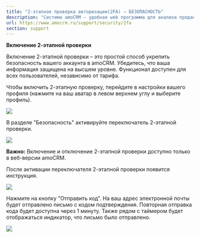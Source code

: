 ```yaml
---
title: "2-этапная проверка авторизации(2FA) — БЕЗОПАСНОСТЬ"
description: "Система amoCRM – удобная web программа для анализа продаж, доступная в режиме online из любой точки мира! Подробности узнавайте по указанным на сайте телефонам в Москве."
url: https://www.amocrm.ru/support/security/2fa
section: support
---
```


**Включение 2-этапной проверки**

Включение 2-этапной проверки – это простой способ укрепить безопасность вашего аккаунта в amoCRM. Убедитесь, что ваша информация защищена на высшем уровне.
Функционал доступен для всех пользователей, независимо от тарифа.

Чтобы включить 2-этапную проверку, перейдите в настройки вашего профиля (нажмите на ваш аватар в левом верхнем углу и выберите профиль).

![](/uploads/2024/08/2fa_1.png)

В разделе "Безопасность" активируйте переключатель 2-этапной проверки.

![](/uploads/2024/08/2fa_2.png)

**Важно:** Включение и отключение 2-этапной проверки доступно только в веб-версии amoCRM.

После активации переключателя 2-этапной проверки появится инструкция.

![](/uploads/2024/08/2fa_3.png)

Нажмите на кнопку "Отправить код". На ваш адрес электронной почты будет отправлено письмо с кодом подтверждения. Повторная отправка кода будет доступна через 1 минуту. Также рядом с таймером будет отображаться индикатор, что письмо было отправлено.

![](/uploads/2024/08/2fa_4.png)